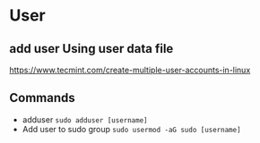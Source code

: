 # User

## add user Using user data file

<https://www.tecmint.com/create-multiple-user-accounts-in-linux>

## Commands

- adduser
  `sudo adduser [username]`
- Add user to sudo group
  `sudo usermod -aG sudo [username]`
